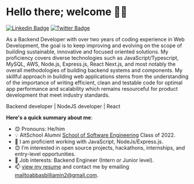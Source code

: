 # Hello there; welcome 👋🏾
[![Linkedin Badge](https://img.shields.io/badge/-abbasbilliamin-blue?style=for-the-badge&logo=Linkedin&logoColor=white&link=https://www.linkedin.com/in/abbasbilliamin)](https://www.linkedin.com/in/abbasbilliamin) [![Twitter Badge](https://img.shields.io/badge/-@sxplendo-1ca0f1?style=for-the-badge&logo=twitter&logoColor=white&link=https://twitter.com/sxplendo)](https://twitter.com/sxplendo)

As a Backend Developer with over two years of coding experience in Web Development, the goal is to keep improving and evolving on the scope of building sustainable, innovative and focused oriented solutions. My proficiency covers diverse technologies such as JavaScript/Typescript, MySQL, AWS, Node.js, Express.js, React Next.js, and most notably the overall methodologies of building backend systems and components.
My skillful approach in building web applications stems from the understanding of the importance of writing efficient, clean and testable code for optimal app performance and scalability which remains resourceful for product development that meet industry standards.

Backend developer | NodeJS developer | React

**Here's a quick summary about me**:

- 😊 Pronouns: He/him
- 💡  AltSchool Alumni [School of Software Engineering](https://altschoolafrica.com/schools/engineering) Class of 2022.
- 🌱 I am proficient working with JavaScript, NodeJs/Express.js.
- 😊 I’m interested in open source projects, hackathons, internships, and entry-level opportunities.
- 💼 Job interests: Backend Engineer (Intern or Junior level).
- 📫 [view my resume](https://docs.google.com/document/d/1hoU0BXB7DaSY3W332_WmHKdhjqWCAo_CUhOQ5bdTvi0/edit?usp=sharing) and contact me by emailing mailtoabbasbilliamin2@gmail.com.
